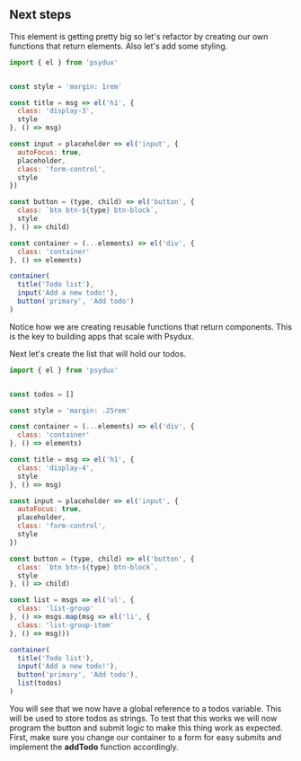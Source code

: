 ## Next steps

This element is getting pretty big so let's refactor by creating our own functions that return elements. Also let's add some styling.


```javascript
import { el } from 'psydux'


const style = 'margin: 1rem'

const title = msg => el('h1', {
  class: 'display-3',
  style
}, () => msg)

const input = placeholder => el('input', {
  autoFocus: true,
  placeholder,
  class: 'form-control',
  style
})

const button = (type, child) => el('button', {
  class: `btn btn-${type} btn-block`,
  style
}, () => child)

const container = (...elements) => el('div', {
  class: 'container'
}, () => elements)

container(
  title('Todo list'),
  input('Add a new todo!'),
  button('primary', 'Add todo')
)
```

Notice how we are creating reusable functions that return components. This is the key to building apps that scale with Psydux.

Next let's create the list that will hold our todos.

```javascript
import { el } from 'psydux'


const todos = []

const style = 'margin: .25rem'

const container = (...elements) => el('div', {
  class: 'container'
}, () => elements)

const title = msg => el('h1', {
  class: 'display-4',
  style
}, () => msg)

const input = placeholder => el('input', {
  autoFocus: true,
  placeholder,
  class: 'form-control',
  style
})

const button = (type, child) => el('button', {
  class: `btn btn-${type} btn-block`,
  style
}, () => child)

const list = msgs => el('ul', {
  class: 'list-group'
}, () => msgs.map(msg => el('li', {
  class: 'list-group-item'
}, () => msg)))

container(
  title('Todo list'),
  input('Add a new todo!'),
  button('primary', 'Add todo'),
  list(todos)
)
```

You will see that we now have a global reference to a todos variable. This will be used to store todos as strings. To test that this works we will now program the button and submit logic to make this thing work as expected. First, make sure you change our container to a form for easy submits and implement the __addTodo__ function accordingly.
